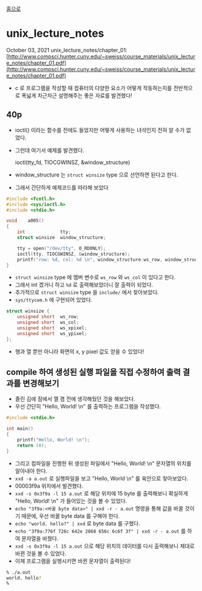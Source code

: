 [홈으로](/)
# unix_lecture_notes
October 03, 2021
unix_lecture_notes/chapter_01: [http://www.compsci.hunter.cuny.edu/~sweiss/course_materials/unix_lecture_notes/chapter_01.pdf](http://www.compsci.hunter.cuny.edu/~sweiss/course_materials/unix_lecture_notes/chapter_01.pdf)

- c 로 프로그램을 작성할 때 컴퓨터의 다양한 요소가 어떻게 작동하는지를 전반적으로 폭넓게 차근차근 설명해주는 좋은 자료를 발견했다!

## 40p

- ioctl() 이라는 함수를 전에도 들었지만 어떻게 사용하는 녀석인지 전혀 알 수가 없었다.
- 그런데 여기서 예제를 발견했다.

	ioctl(tty_fd, TIOCGWINSZ, &window_structure)

- window_structure 는 `struct winsize` type 으로 선언하면 된다고 한다.
- 그래서 간단하게 예제코드를 따라해 보았다

```c
#include <fcntl.h>
#include <sys/ioctl.h>
#include <stdio.h>

void    a005()
{
    int             tty;
    struct winsize  window_structure;

    tty = open("/dev/tty", O_RDONLY);
    ioctl(tty, TIOCGWINSZ, &window_structure);
	printf("row: %d, col: %d \n", window_structure.ws_row, window_structure.ws_col);
}
```

- `struct winsize` type 에 멤버 변수로 `ws_row` 와 `ws_col` 이 있다고 한다.
- 그래서 int 겠거니 하고 `%d` 로 출력해보았더니 잘 출력이 되었다.
- 추가적으로 `struct winsize` type 을 `include/` 에서 찾아보았다.
- `sys/ttycom.h` 에 구현되어 있었다.

```c
struct winsize {
    unsigned short  ws_row;
    unsigned short  ws_col;
    unsigned short  ws_xpixel;
    unsigned short  ws_ypixel;
};
```

- 행과 열 뿐만 아니라 화면의 x, y pixel 값도 얻을 수 있었다!

## compile 하여 생성된 실행 파일을 직접 수정하여 출력 결과를 변경해보기

- 졸린 김에 잠에서 깰 겸 전에 생각해뒀던 것을 해보았다.
- 우선 간단히 "Hello, World! \n" 를 출력하는 프로그램을 작성했다.

```c
#include <stdio.h>

int main()
{
    printf("Hello, World! \n");
    return (0);
}
```

- 그리고 컴파일을 진행한 뒤 생성된 파일에서 "Hello, World! \n" 문자열의 위치를 알아내야 한다.
- `xxd -a a.out` 로 실행파일을 보고 "Hello, World \n" 를 육안으로 찾아보았다.
- 00003f9a 위치에서 발견했다.
- `xxd -s 0x3f9a -l 15 a.out` 로 해당 위치에 15 byte 를 출력해보니 확실하게 "Hello, World! \n" 가 들어있는 것을 볼 수 있었다.
- `echo "3f9a:<바꿀 byte data>" | xxd -r - a.out` 명령을 통해 값을 바꿀 것이기 때문에, 우선 바꿀 byte data 를 구해야 한다.
- `echo "world. hello?" | xxd` 로 byte data 를 구했다.
- `echo "3f9a:776f 726c 642e 2068 656c 6c6f 3f" | xxd -r - a.out` 를 하여 문자열을 바꿨다.
- `xxd -s 0x3f9a -l 15 a.out` 으로 해당 위치의 데이터를 다시 출력해보니 제대로 바뀐 것을 볼 수 있었다.
- 이제 프로그램을 실행시키면 바뀐 문자열이 출력된다!

```zsh
% ./a.out
world. hello?
%
```

